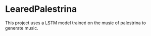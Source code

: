 # LearedPalestrina
This project uses a LSTM model trained on the music of palestrina to generate music.
